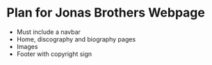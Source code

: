 # Plan for Jonas Brothers Webpage

- Must include a navbar
- Home, discography and biography pages
- Images
- Footer with copyright sign
